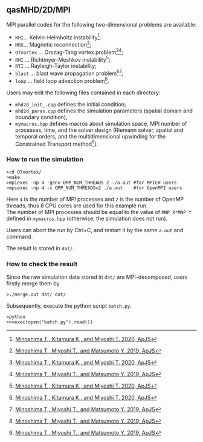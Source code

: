 ## qasMHD/2D/MPI
MPI parallel codes for the following two-dimensional problems are available:
- `KHI`... Kelvin-Helmholtz instability[^1];
- `MRX`... Magnetic reconnection[^2];
- `OTvortex` ... Orszag-Tang vortex problem[^1][^2];
- `RMI` ... Richtmyer-Meshkov instability[^1];
- `RTI` ... Rayleigh-Taylor instability;
- `blast` ... blast wave propagation problem[^1][^2];
- `loop` ... field loop advection problem[^2].

Users may edit the following files contained in each directory:
- `mhd2d_init_.cpp` defines the initial condition;
- `mhd2d_paras.cpp` defines the simulation parameters (spatial domain and boundary condition);
- `mymacros.hpp` defines macros about simulation space, MPI number of processes, time, and the solver design (Riemann solver, spatial and temporal orders, and the multidimensional upwinding for the Constrained Transport method[^2]).

### How to run the simulation
```
>cd OTvortex/
>make
>mpiexec -np 4 -genv OMP_NUM_THREADS 2 ./a.out #for MPICH users
>mpiexec -np 4 -x OMP_NUM_THREADS=2 ./a.out    #for OpenMPI users
```
Here `4` is the number of MPI processes and `2` is the number of OpenMP threads, thus 8 CPU cores are used for this example run.<br>
The number of MPI processes should be equal to the value of `MNP_X*MNP_Y` defined in `mymacros.hpp` (otherwise, the simulation does not run).

Users can abort the run by Ctrl+C, and restart it by the same `a.out` and command.

The result is stored in `dat/`.

### How to check the result
Since the raw simulation data stored in `dat/` are MPI-decomposed, users firstly merge them by
```
>./merge.out dat/ dat/
```

Subsequently, execute the python script `batch.py`.
```
>python
>>>exec(open("batch.py").read())
```

[^1]: [Minoshima T., Kitamura K., and Miyoshi T. 2020, ApJS](https://iopscience.iop.org/article/10.3847/1538-4365/ab8aee/meta)
[^2]: [Minoshima T., Miyoshi T., and Matsumoto Y. 2019, ApJS](https://iopscience.iop.org/article/10.3847/1538-4365/ab1a36/meta)

